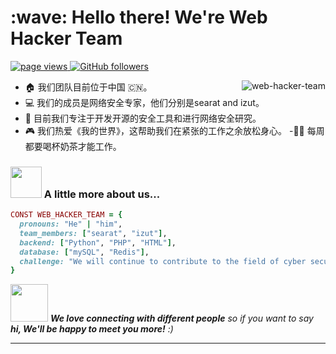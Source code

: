 <h1 align="left" id="macropower-title">:wave: Hello there! We're Web Hacker Team</h1>
<p align="left">
  <a href="https://github.com/web-hacker-team">
    <img src="https://komarev.com/ghpvc/?username=web-hacker-team" alt="page views">
  </a>
  <a href="https://github.com/web-hacker-team?tab=followers">
    <img alt="GitHub followers" src="https://img.shields.io/github/followers/web-hacker-team?color=green&logo=github">
  </a>
</p>

<a href="#web-hacker-team-title">
  <img src="https://github-readme-stats.vercel.app/api?username=web-hacker-team&show_icons=true" alt="web-hacker-team" align="right" />
</a>

- :house: 我们团队目前位于中国 🇨🇳。
- :computer: 我们的成员是网络安全专家，他们分别是searat and izut。
- :dart: 目前我们专注于开发开源的安全工具和进行网络安全研究。
- :video_game: 我们热爱《我的世界》，这帮助我们在紧张的工作之余放松身心。
-🧋:bubble_tea: 每周都要喝杯奶茶才能工作。

### <img src="https://media.giphy.com/media/VgCDAzcKvsR6OM0uWg/giphy.gif" width="50"> A little more about us...  

```ruby
CONST WEB_HACKER_TEAM = {
  pronouns: "He" | "him",
  team_members: ["searat", "izut"],
  backend: ["Python", "PHP", "HTML"],
  database: ["mySQL", "Redis"],
  challenge: "We will continue to contribute to the field of cyber security."
}
```

<img src="https://media.giphy.com/media/LnQjpWaON8nhr21vNW/giphy.gif" width="60"> <em><b>We love connecting with different people</b> so if you want to say <b>hi, We'll be happy to meet you more!</b> :)</em>

---
